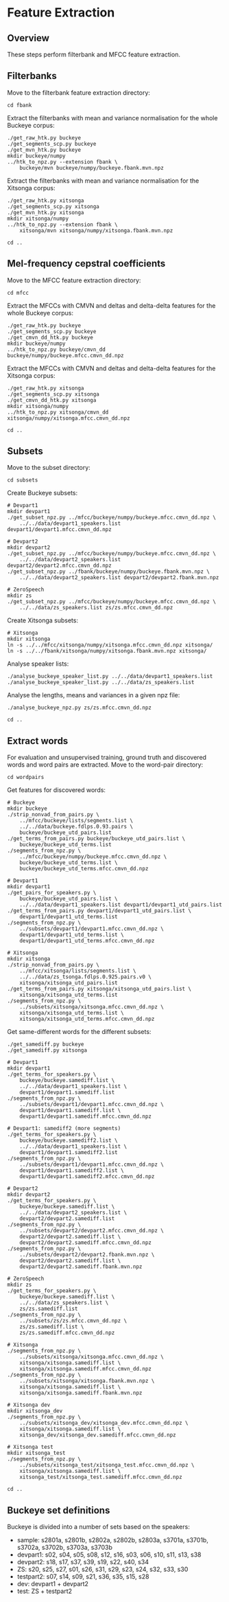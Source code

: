 Feature Extraction
==================

Overview
--------
These steps perform filterbank and MFCC feature extraction.


Filterbanks
-----------
Move to the filterbank feature extraction directory:

    cd fbank

Extract the filterbanks with mean and variance normalisation for the whole
Buckeye corpus:

    ./get_raw_htk.py buckeye
    ./get_segments_scp.py buckeye
    ./get_mvn_htk.py buckeye
    mkdir buckeye/numpy
    ../htk_to_npz.py --extension fbank \
        buckeye/mvn buckeye/numpy/buckeye.fbank.mvn.npz

Extract the filterbanks with mean and variance normalisation for the Xitsonga
corpus:

    ./get_raw_htk.py xitsonga
    ./get_segments_scp.py xitsonga
    ./get_mvn_htk.py xitsonga
    mkdir xitsonga/numpy
    ../htk_to_npz.py --extension fbank \
        xitsonga/mvn xitsonga/numpy/xitsonga.fbank.mvn.npz

    cd ..


Mel-frequency cepstral coefficients
-----------------------------------
Move to the MFCC feature extraction directory:

    cd mfcc

Extract the MFCCs with CMVN and deltas and delta-delta features for the whole
Buckeye corpus:

    ./get_raw_htk.py buckeye
    ./get_segments_scp.py buckeye
    ./get_cmvn_dd_htk.py buckeye
    mkdir buckeye/numpy
    ../htk_to_npz.py buckeye/cmvn_dd buckeye/numpy/buckeye.mfcc.cmvn_dd.npz

Extract the MFCCs with CMVN and deltas and delta-delta features for the
Xitsonga corpus:

    ./get_raw_htk.py xitsonga
    ./get_segments_scp.py xitsonga
    ./get_cmvn_dd_htk.py xitsonga
    mkdir xitsonga/numpy
    ../htk_to_npz.py xitsonga/cmvn_dd xitsonga/numpy/xitsonga.mfcc.cmvn_dd.npz

    cd ..


Subsets
-------
Move to the subset directory:

    cd subsets

Create Buckeye subsets:

    # Devpart1
    mkdir devpart1
    ./get_subset_npz.py ../mfcc/buckeye/numpy/buckeye.mfcc.cmvn_dd.npz \
        ../../data/devpart1_speakers.list devpart1/devpart1.mfcc.cmvn_dd.npz

    # Devpart2
    mkdir devpart2
    ./get_subset_npz.py ../mfcc/buckeye/numpy/buckeye.mfcc.cmvn_dd.npz \
        ../../data/devpart2_speakers.list devpart2/devpart2.mfcc.cmvn_dd.npz
    ./get_subset_npz.py ../fbank/buckeye/numpy/buckeye.fbank.mvn.npz \
        ../../data/devpart2_speakers.list devpart2/devpart2.fbank.mvn.npz

    # ZeroSpeech
    mkdir zs
    ./get_subset_npz.py ../mfcc/buckeye/numpy/buckeye.mfcc.cmvn_dd.npz \
        ../../data/zs_speakers.list zs/zs.mfcc.cmvn_dd.npz

Create Xitsonga subsets:

    # Xitsonga
    mkdir xitsonga
    ln -s ../../mfcc/xitsonga/numpy/xitsonga.mfcc.cmvn_dd.npz xitsonga/
    ln -s ../../fbank/xitsonga/numpy/xitsonga.fbank.mvn.npz xitsonga/

Analyse speaker lists:

    ./analyse_buckeye_speaker_list.py ../../data/devpart1_speakers.list
    ./analyse_buckeye_speaker_list.py ../../data/zs_speakers.list

Analyse the lengths, means and variances in a given npz file:

    ./analyse_buckeye_npz.py zs/zs.mfcc.cmvn_dd.npz

    cd ..


Extract words
-------------
For evaluation and unsupervised training, ground truth and discovered words and
word pairs are extracted. Move to the word-pair directory:

    cd wordpairs

Get features for discovered words:

    # Buckeye
    mkdir buckeye
    ./strip_nonvad_from_pairs.py \
        ../mfcc/buckeye/lists/segments.list \
        ../../data/buckeye.fdlps.0.93.pairs \
        buckeye/buckeye_utd_pairs.list
    ./get_terms_from_pairs.py buckeye/buckeye_utd_pairs.list \
        buckeye/buckeye_utd_terms.list
    ./segments_from_npz.py \
        ../mfcc/buckeye/numpy/buckeye.mfcc.cmvn_dd.npz \
        buckeye/buckeye_utd_terms.list \
        buckeye/buckeye_utd_terms.mfcc.cmvn_dd.npz

    # Devpart1
    mkdir devpart1
    ./get_pairs_for_speakers.py \
        buckeye/buckeye_utd_pairs.list \
        ../../data/devpart1_speakers.list devpart1/devpart1_utd_pairs.list
    ./get_terms_from_pairs.py devpart1/devpart1_utd_pairs.list \
        devpart1/devpart1_utd_terms.list
    ./segments_from_npz.py \
        ../subsets/devpart1/devpart1.mfcc.cmvn_dd.npz \
        devpart1/devpart1_utd_terms.list \
        devpart1/devpart1_utd_terms.mfcc.cmvn_dd.npz

    # Xitsonga
    mkdir xitsonga
    ./strip_nonvad_from_pairs.py \
        ../mfcc/xitsonga/lists/segments.list \
        ../../data/zs_tsonga.fdlps.0.925.pairs.v0 \
        xitsonga/xitsonga_utd_pairs.list
    ./get_terms_from_pairs.py xitsonga/xitsonga_utd_pairs.list \
        xitsonga/xitsonga_utd_terms.list
    ./segments_from_npz.py \
        ../subsets/xitsonga/xitsonga.mfcc.cmvn_dd.npz \
        xitsonga/xitsonga_utd_terms.list \
        xitsonga/xitsonga_utd_terms.mfcc.cmvn_dd.npz

Get same-different words for the different subsets:

    ./get_samediff.py buckeye
    ./get_samediff.py xitsonga

    # Devpart1
    mkdir devpart1
    ./get_terms_for_speakers.py \
        buckeye/buckeye.samediff.list \
        ../../data/devpart1_speakers.list \
        devpart1/devpart1.samediff.list
    ./segments_from_npz.py \
        ../subsets/devpart1/devpart1.mfcc.cmvn_dd.npz \
        devpart1/devpart1.samediff.list \
        devpart1/devpart1.samediff.mfcc.cmvn_dd.npz

    # Devpart1: samediff2 (more segments)
    ./get_terms_for_speakers.py \
        buckeye/buckeye.samediff2.list \
        ../../data/devpart1_speakers.list \
        devpart1/devpart1.samediff2.list
    ./segments_from_npz.py \
        ../subsets/devpart1/devpart1.mfcc.cmvn_dd.npz \
        devpart1/devpart1.samediff2.list \
        devpart1/devpart1.samediff2.mfcc.cmvn_dd.npz

    # Devpart2
    mkdir devpart2
    ./get_terms_for_speakers.py \
        buckeye/buckeye.samediff.list \
        ../../data/devpart2_speakers.list \
        devpart2/devpart2.samediff.list
    ./segments_from_npz.py \
        ../subsets/devpart2/devpart2.mfcc.cmvn_dd.npz \
        devpart2/devpart2.samediff.list \
        devpart2/devpart2.samediff.mfcc.cmvn_dd.npz
    ./segments_from_npz.py \
        ../subsets/devpart2/devpart2.fbank.mvn.npz \
        devpart2/devpart2.samediff.list \
        devpart2/devpart2.samediff.fbank.mvn.npz

    # ZeroSpeech
    mkdir zs
    ./get_terms_for_speakers.py \
        buckeye/buckeye.samediff.list \
        ../../data/zs_speakers.list \
        zs/zs.samediff.list
    ./segments_from_npz.py \
        ../subsets/zs/zs.mfcc.cmvn_dd.npz \
        zs/zs.samediff.list \
        zs/zs.samediff.mfcc.cmvn_dd.npz

    # Xitsonga
    ./segments_from_npz.py \
        ../subsets/xitsonga/xitsonga.mfcc.cmvn_dd.npz \
        xitsonga/xitsonga.samediff.list \
        xitsonga/xitsonga.samediff.mfcc.cmvn_dd.npz
    ./segments_from_npz.py \
        ../subsets/xitsonga/xitsonga.fbank.mvn.npz \
        xitsonga/xitsonga.samediff.list \
        xitsonga/xitsonga.samediff.fbank.mvn.npz

    # Xitsonga dev
    mkdir xitsonga_dev
    ./segments_from_npz.py \
        ../subsets/xitsonga_dev/xitsonga_dev.mfcc.cmvn_dd.npz \
        xitsonga/xitsonga.samediff.list \
        xitsonga_dev/xitsonga_dev.samediff.mfcc.cmvn_dd.npz

    # Xitsonga test
    mkdir xitsonga_test
    ./segments_from_npz.py \
        ../subsets/xitsonga_test/xitsonga_test.mfcc.cmvn_dd.npz \
        xitsonga/xitsonga.samediff.list \
        xitsonga_test/xitsonga_test.samediff.mfcc.cmvn_dd.npz

    cd ..


Buckeye set definitions
-----------------------
Buckeye is divided into a number of sets based on the speakers:

- sample: s2801a, s2801b, s2802a, s2802b, s2803a, s3701a, s3701b, s3702a,
  s3702b, s3703a, s3703b
- devpart1: s02, s04, s05, s08, s12, s16, s03, s06, s10, s11, s13, s38
- devpart2: s18, s17, s37, s39, s19, s22, s40, s34
- ZS: s20, s25, s27, s01, s26, s31, s29, s23, s24, s32, s33, s30
- testpart2: s07, s14, s09, s21, s36, s35, s15, s28
- dev: devpart1 + devpart2
- test: ZS + testpart2 
